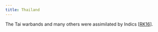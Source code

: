 ```yaml
---
title: Thailand
---
```


The Tai warbands and many others were assimilated by Indics \[[RK16](http://www.unz.com/gnxp/genetics-as-thor-heyerdahls-revenge/)\]. 